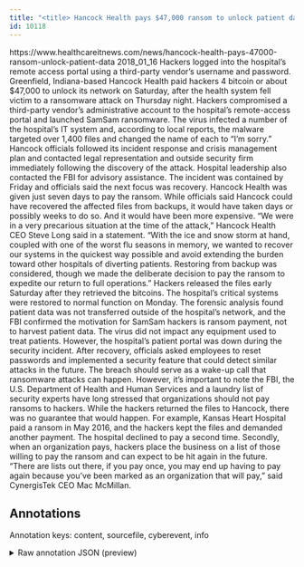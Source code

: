 ```yaml
---
title: "<title> Hancock Health pays $47,000 ransom to unlock patient data  </title>"
id: 10118
---
```


<title> Hancock Health pays $47,000 ransom to unlock patient data  </title>
<source> https://www.healthcareitnews.com/news/hancock-health-pays-47000-ransom-unlock-patient-data </source>
<date> 2018_01_16 </date>
<text>
Hackers logged into the hospital’s remote access portal using a third-party vendor’s username and password.
Greenfield, Indiana-based Hancock Health paid hackers 4 bitcoin or about $47,000 to unlock its network on Saturday, after the health system fell victim to a ransomware attack on Thursday night.
Hackers compromised a third-party vendor’s administrative account to the hospital’s remote-access portal and launched SamSam ransomware. The virus infected a number of the hospital’s IT system and, according to local reports, the malware targeted over 1,400 files and changed the name of each to “I’m sorry.” 
Hancock officials followed its incident response and crisis management plan and contacted legal representation and outside security firm immediately following the discovery of the attack. Hospital leadership also contacted the FBI for advisory assistance.
The incident was contained by Friday and officials said the next focus was recovery. 
Hancock Health was given just seven days to pay the ransom. While officials said Hancock could have recovered the affected files from backups, it would have taken days or possibly weeks to do so. And it would have been more expensive.
“We were in a very precarious situation at the time of the attack,” Hancock Health CEO Steve Long said in a statement. “With the ice and snow storm at hand, coupled with one of the worst flu seasons in memory, we wanted to recover our systems in the quickest way possible and avoid extending the burden toward other hospitals of diverting patients. Restoring from backup was considered, though we made the deliberate decision to pay the ransom to expedite our return to full operations.”
Hackers released the files early Saturday after they retrieved the bitcoins. The hospital’s critical systems were restored to normal function on Monday.
The forensic analysis found patient data was not transferred outside of the hospital’s network, and the FBI confirmed the motivation for SamSam hackers is ransom payment, not to harvest patient data.
The virus did not impact any equipment used to treat patients. However, the hospital’s patient portal was down during the security incident.
After recovery, officials asked employees to reset passwords and implemented a security feature that could detect similar attacks in the future.
The breach should serve as a wake-up call that ransomware attacks can happen. However, it’s important to note the FBI, the U.S. Department of Health and Human Services and a laundry list of security experts have long stressed that organizations should not pay ransoms to hackers.
While the hackers returned the files to Hancock, there was no guarantee that would happen. For example, Kansas Heart Hospital paid a ransom in May 2016, and the hackers kept the files and demanded another payment. The hospital declined to pay a second time.
Secondly, when an organization pays, hackers place the business on a list of those willing to pay the ransom and can expect to be hit again in the future.
“There are lists out there, if you pay once, you may end up having to pay again because you’ve been marked as an organization that will pay,” said CynergisTek CEO Mac McMillan.
</text>



## Annotations

Annotation keys: content, sourcefile, cyberevent, info

<details>
<summary>Raw annotation JSON (preview)</summary>

```json
{
  "content": "Hackers logged into the hospital\u2019s remote access portal using a third-party vendor\u2019s username and password. Greenfield, Indiana-based Hancock Health paid hackers 4 bitcoin or about $47,000 to unlock its network on Saturday, after the health system fell victim to a ransomware attack on Thursday night. Hackers compromised a third-party vendor\u2019s administrative account to the hospital\u2019s remote-access portal and launched SamSam ransomware. The virus infected a number of the hospital\u2019s IT system and, according to local reports, the malware targeted over 1,400 files and changed the name of each to \u201cI\u2019m sorry.\u201d  Hancock officials followed its incident response and crisis management plan and contacted legal representation and outside security firm immediately following the discovery of the attack. Hospital leadership also contacted the FBI for advisory assistance. The incident was contained by Friday and officials said the next focus was recovery.  Hancock Health was given just seven days to pay the ransom. While officials said Hancock could have recovered the affected files from backups, it would have taken days or possibly weeks to do so. And it would have been more expensive. \u201cWe were in a very precarious situation at the time of the attack,\u201d Hancock Health CEO Steve Long said in a statement. \u201cWith the ice and snow storm at hand, coupled with one of the worst flu seasons in memory, we wanted to recover our systems in the quickest way possible and avoid extending the burden toward other hospitals of diverting patients. Restoring from backup was considered, though we made the deliberate decision to pay the ransom to expedite our return to full operations.\u201d Hackers released the files early Saturday after they retrieved the bitcoins. The hospital\u2019s critical systems were restored to normal function on Monday. The forensic analysis found patient data was not transferred outside of the hospital\u2019s network, and the FBI confirmed the motivation for SamSam hackers is ransom payment, not to harvest patient data. The virus did not impact any equipment used to treat patients. However, the hospital\u2019s patient portal was down during the security incident. After recovery, officials asked employees to reset passwords and implemented a security feature that could detect similar attacks in the future. The breach should serve as a wake-up call that ransomware attacks can happen. However, it\u2019s important to note the FBI, the U.S. Department of Health and Human Services and a laundry list of security experts have long stressed that organizations should not pay ransoms to hackers. While the hackers returned the files to Hancock, there was no guarantee that would happen. For example, Kansas Heart Hospital paid a ransom in May 2016, and the hackers kept the files and demanded another payment. The hospital declined to pay a second time. Secondly, when an organization pays, hackers place the business on a list of those willing to pay the ransom and can expect to be hit again in the future. \u201cThere are lists out there, if you pay once, you may end up having to pay again because you\u2019ve been marked as an organization that will pay,\u201d said CynergisTek CEO Mac McMillan.",
  "sourcefile": "10118.txt",
  "cyberevent": {
    "hopper": [
      {
        "index": 0,
        "relation": "Same",
        "events": [
          {
            "index": "E2",
            "type": "Attack",
            "realis": "Actual",
            "nugget": {
              "startOffset": 265,
              "index": "T9",
              "endOffset": 282,
              "text": "ransomware attack"
            },
            "argument": [
              {
                "index": "T10",
                "text": "Thursday night",
                "endOffset": 300,
                "role": {
                  "type": "Time"
                },
                "startOffset": 286,
                "type
```
</details>
